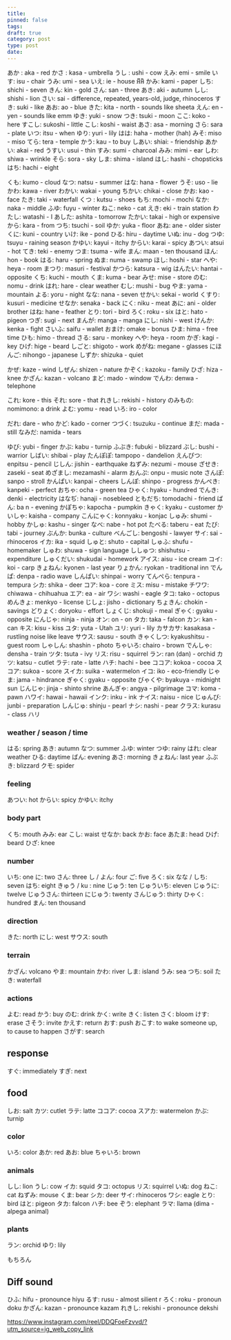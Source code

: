 ```yaml
---
title: 
pinned: false
tags: 
draft: true
category: post
type: post
date:
---
```

あか : aka - red
かさ : kasa - umbrella
うし : ushi - cow
えみ: emi - smile
いす: isu - chair
うみ: umi - sea
いえ: ie - house អីអិ
かみ: kami - paper
しち: shichi - seven
きん: kin - gold
さん: san - three
あき: aki - autumn
しし: shishi - lion
さい: sai - difference, repeated, years-old, judge, rhinoceros
すき: suki - like
あお: ao - blue
きた: kita - north - sounds like sheeta
えん: en - yen - sounds like emm
ゆき: yuki - snow
つき: tsuki - moon
ここ: koko - here
すこし: sukoshi - little
こし: koshi - waist
あさ: asa - morning
さら: sara - plate 
いつ: itsu - when
ゆり: yuri - lily
はは: haha - mother (hah)
みそ: miso - miso
てら: tera - temple
かう: kau - to buy
しあい: shiai: - friendship
あかい: akai - red
うすい: usui - thin
すみ: sumi - charcoal
みみ: mimi - ear
しわ: shiwa - wrinkle
そら: sora - sky
しま: shima - island
はし: hashi - chopsticks
はち: hachi - eight

くも: kumo - cloud
なつ: natsu - summer
はな: hana - flower
うそ: uso - lie
かわ: kawa - river
わかい: wakai - young
ちかい: chikai - close
かお: kao - face
たき: taki - waterfall
くつ : kutsu - shoes
もち: mochi - mochi
なか: naka - middle
ふゆ: fuyu - winter
ねこ: neko - cat
えき: eki - train station
わたし: watashi - I
あした: ashita - tomorrow
たかい: takai - high or expensive
から: kara - from
つち: tsuchi - soil
ゆか: yuka - floor
あね: ane - older sister
くに: kuni - country
いけ: ike - pond
ひる: hiru - daytime
いぬ: inu - dog
つゆ: tsuyu - raining season
かゆい: kayui - itchy
からい: karai - spicy
あつい: atsui - hot
てき: teki - enemy
つま: tsuma - wife
まん: maan - ten thousand
ほん: hon - book
はる: haru - spring
ぬま: numa - swamp
ほし: hoshi - star
へや: heya - room
まつり: masuri - festival
かつら: katsura - wig
はんたい: hantai - opposite
くち: kuchi - mouth
くま: kuma - bear
みせ: mise - store
のむ: nomu - drink
はれ: hare - clear weather
むし: mushi - bug
やま: yama - mountain
よる: yoru - night
なな: nana - seven
せかい: sekai - world
くすり: kusuri - medicine
せなか: senaka - back
にく: niku - meat
あに: ani - older brother
はね: hane - feather
とり: tori - bird
ろく: roku - six
はと: hato - pigeon
つぎ: sugi - next
まんが: manga - manga
にし: nishi - west
けんか: kenka - fight
さいふ: saifu - wallet
おまけ: omake - bonus
ひま: hima - free time
ひも: himo - thread
さる: saru - monkey
へや: heya - room
かぎ: kagi - key
ひげ: hige - beard
しごと: shigoto - work
めがね: megane - glasses
にほんご: nihongo - japanese
しずか: shizuka - quiet

かぜ: kaze - wind
しぜん: shizen - nature
かぞく: kazoku - family
ひざ: hiza - knee
かざん: kazan - volcano
まど: mado - window
でんわ: denwa - telephone

これ: kore - this
それ: sore - that
れきし: rekishi - history
のみもの: nomimono: a drink
よむ: yomu - read
いろ: iro - color

だれ: dare - who
かど: kado - corner
つづく: tsuzuku - continue
まだ: mada - still
 なみだ: namida - tears

ゆび: yubi - finger
かぶ: kabu - turnip
ふぶき: fubuki - blizzard
ぶし: bushi - warrior
しばい: shibai - play
たんぽぽ: tampopo - dandelion
えんぴつ: enpitsu - pencil
じしん: jishin - earthquake
ねずみ: nezumi - mouse
ざせき: zaseki - seat
めざまし: mezamashi - alarm
おんぷ: onpu - music note
さんぽ: sanpo - stroll
かんぱい: kanpai - cheers
しんぽ: shinpo - progress
かんぺき: kanpeki - perfect
おちゃ: ocha - green tea
ひゃく: hyaku - hundred
でんき: denki - electricity
はなぢ: hanaji - nosebleed
ともだち: tomodachi - friend
ばん: ba n - evening
かぽちゃ: kapocha - pumpkin
きゃく: kyaku - customer
かいしゃ: kaisha - company
こんにゃく: konnyaku - konjac
しゅみ: shumi - hobby
かしゅ: kashu - singer
なべ: nabe - hot pot
たべる: taberu - eat
たび: tabi - journey
ぶんか: bunka - culture
べんごし: bengoshi - lawyer
サイ: sai - rhinoceros
イカ: ika - squid
しゅと: shuto - capital
しゅふ: shufu - homemaker
しゅわ: shuwa - sign language
ししゅつ: shishutsu - expenditure
しゅくだい: shukudai - homework
アイス: aisu - ice cream
コイ: koi - carp
きょねん: kyonen - last year
りょかん: ryokan - traditional inn
でんぱ: denpa - radio wave
しんぱい: shinpai - worry
てんぺら: tenpura - tempura
シカ: shika - deer
コア: koa - core
ミス: misu - mistake
チワワ: chiwawa - chihuahua
エア: ea - air
ワシ: washi - eagle
タコ: tako - octopus
めんきょ: menkyo - license
じしょ: jisho - dictionary
ちょきん: chokin - savings
どりょく: doryoku - effort
しょくじ: shokuji - meal
ぎゃく: gyaku - opposite
にんじゃ: ninja - ninja
オン: on - on
タカ: taka - falcon
カン: kan - can
キス: kisu - kiss
ユタ: yuta - Utah
ユリ: yuri - lily
カサカサ: kasakasa - rustling noise like leave
サウス: sausu - south
きゃくしつ: kyakushitsu - guest room
しゃしん: shashin - photo
ちゃいろ: chairo - brown
でんしゃ: densha - train
ツタ: tsuta - ivy
リス: risu - squirrel
ラン: ran (dan) - orchid
カツ: katsu - cutlet
ラテ: rate - latte
ハチ: hachi - bee
ココア: kokoa - cocoa
スコア: sukoa - score
スイカ: suika - watermelon
イコ: iko - eco-friendly
じゃま: jama - hindrance
ぎゃく: gyaku - opposite
びゃくや: byakuya - midnight sun
じんじゃ: jinja - shinto shrine
あんぎゃ: angya - pilgrimage
コマ: koma - pawn
ハワイ: hawai - hawaii
インク: inku - ink
ナイス: naisu - nice
じゅんび: junbi - preparation
しんじゅ: shinju - pearl
ナシ: nashi - pear
クラス: kurasu - class
ハリ






### weather / season / time

はる: spring
あき: autumn
なつ: summer
ふゆ: winter
つゆ: rainy 
はれ: clear weather
ひる: daytime
ばん: evening
あさ: morning
きょねん: last year
ふぶき: blizzard
クモ: spider



### feeling
あつい: hot
からい: spicy
かゆい: itchy

### body part

くち: mouth
みみ: ear
こし: waist
せなか: back
かお: face
あたま: head
ひげ: beard
ひざ: knee


### number

いち: one
に: two
さん: three
し / よん: four
ご: five
ろく: six
なな / しち: seven
はち: eight
きゅう / ku : nine
じゅう: ten
じゅういち: eleven
じゅうに: twelve
じゅうさん: thirteen
にじゅう: twenty
さんじゅう: thirty
ひゃく: hundred
まん: ten thousand

### direction

きた: north
にし: west
サウス: south

### terrain

かざん: volcano
やま: mountain
かわ: river
しま: island
うみ: sea
つち: soil
たき: waterfall

### actions

よむ: read
かう: buy
のむ: drink
かく: write
きく: listen
さく: bloom
けす: erase
さそう: invite
かえす: return
おす: push
おこす: to wake someone up, to cause to happen
さがす: search

## response
すぐ: immediately
すぎ: next

## food
しお: salt
カツ: cutlet
ラテ: latte
ココア: cocoa
スアカ: watermelon
かぶ: turnip



### color
いろ: color
あか: red
あお: blue
ちゃいろ: brown

### animals
しし: lion
うし: cow
イカ: squid
タコ: octopus
リス: squirrel
いぬ: dog
ねこ: cat
ねずみ: mouse
くま: bear
シカ: deer
サイ: rhinoceros
ワシ: eagle
とり: bird
はと: pigeon
タカ: falcon
ハチ: bee
ぞう: elephant
ラマ: llama (dima - alpega animal)



### plants
ラン: orchid
ゆり: lily



もちろん


## Diff sound

ひふ: hifu - pronounce hiyu
るす: rusu - almost silient r
ろく: roku - pronoun doku
かざん: kazan - pronounce kazam
れきし: rekishi - pronounce dekshi

https://www.instagram.com/reel/DDQFoeFzvvd/?utm_source=ig_web_copy_link

